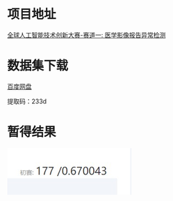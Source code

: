 # 项目地址

[全球人工智能技术创新大赛-赛道一: 医学影像报告异常检测](https://tianchi.aliyun.com/competition/entrance/531852/introduction)

# 数据集下载

[百度网盘](https://pan.baidu.com/s/1NlATbdKWLIPiEHhdIkhv4w)

提取码：233d

# 暂得结果

![image-20210301081859855](https://github.com/ForestsKing/NLP-Study/blob/master/task/Anomaly_Detection/pic/score.jpg)

